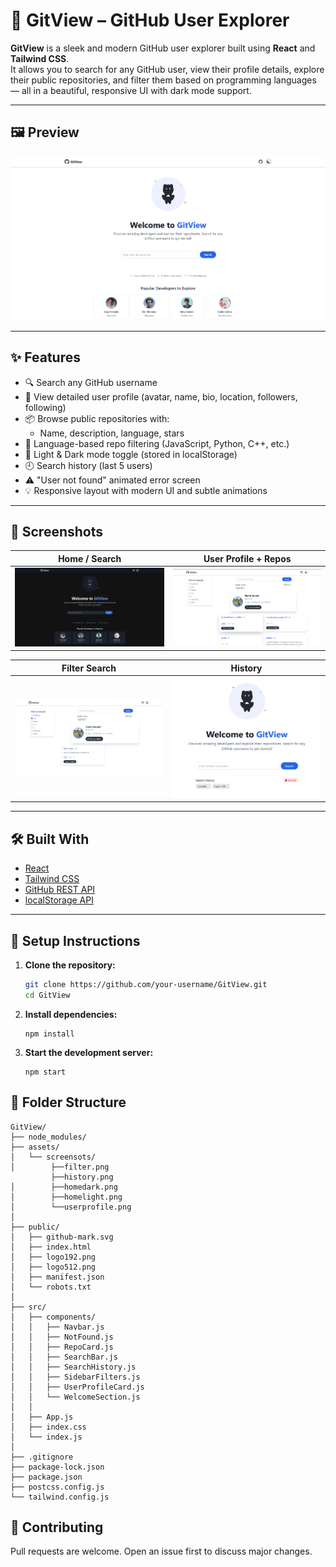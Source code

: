 # 🚀 GitView – GitHub User Explorer

**GitView** is a sleek and modern GitHub user explorer built using **React** and **Tailwind CSS**.  
It allows you to search for any GitHub user, view their profile details, explore their public repositories, and filter them based on programming languages — all in a beautiful, responsive UI with dark mode support.

---

## 🖼️ Preview

![GitView Screenshot](assets/screenshots/homelight.png)

---

## ✨ Features

- 🔍 Search any GitHub username
- 👤 View detailed user profile (avatar, name, bio, location, followers, following)
- 📦 Browse public repositories with:
  - Name, description, language, stars
- 🧠 Language-based repo filtering (JavaScript, Python, C++, etc.)
- 🌙 Light & Dark mode toggle (stored in localStorage)
- 🕘 Search history (last 5 users)
- ⚠️ "User not found" animated error screen
- 💡 Responsive layout with modern UI and subtle animations

---

## 📸 Screenshots

| Home / Search | User Profile + Repos |
|---------------|-----------------------|
| ![Home](assets/screenshots/homedark.png) | ![Profile](assets/screenshots/userprofile.png) |

| Filter Search | History |
|----------------|---------|
| ![Filter](assets/screenshots/filter.png) | ![History](assets/screenshots/history.png) | 

---

## 🛠️ Built With

- [React](https://reactjs.org/)
- [Tailwind CSS](https://tailwindcss.com/)
- [GitHub REST API](https://docs.github.com/en/rest)
- [localStorage API](https://developer.mozilla.org/en-US/docs/Web/API/Window/localStorage)

---

## 🔧 Setup Instructions

1. **Clone the repository:**

   ```bash
   git clone https://github.com/your-username/GitView.git
   cd GitView

2. **Install dependencies:**

    ```
    npm install
    ```

3. **Start the development server:**

    ```
    npm start
    ```

## 📁 Folder Structure
```
GitView/
├── node_modules/
├── assets/
│   └── screensots/
│        ├──filter.png
         ├──history.png
│        ├──homedark.png
│        ├──homelight.png
│        └──userprofile.png
│
├── public/
│   ├── github-mark.svg
│   ├── index.html
│   ├── logo192.png
│   ├── logo512.png
│   ├── manifest.json
│   └── robots.txt
│
├── src/
│   ├── components/
│   │   ├── Navbar.js
│   │   ├── NotFound.js
│   │   ├── RepoCard.js
│   │   ├── SearchBar.js
│   │   ├── SearchHistory.js
│   │   ├── SidebarFilters.js
│   │   ├── UserProfileCard.js
│   │   └── WelcomeSection.js
│   │
│   ├── App.js
│   ├── index.css
│   └── index.js
│
├── .gitignore
├── package-lock.json
├── package.json
├── postcss.config.js
└── tailwind.config.js
```

## 🤝 Contributing

Pull requests are welcome. Open an issue first to discuss major changes.
